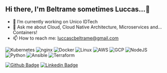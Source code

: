 ## Hi there, I'm Beltrame sometimes Luccas...👋

- 🔭 I’m currently working on Unico IDTech
- 💬 Ask me about Cloud, Cloud Native Architecture, Microservices and... Containers! 
- 📫 How to reach me: luccascbeltrame@gmail.com

<p align="left">
<img src="https://img.shields.io/badge/kubernetes-%23326ce5.svg?style=for-the-badge&logo=kubernetes&logoColor=white)" alt="Kubernetes" />  
<img src="https://img.shields.io/badge/Nginx-009639?style=for-the-badge&logo=nginx&logoColor=white" alt="nginx" />
<img src="https://img.shields.io/badge/Docker-2CA5E0?style=for-the-badge&logo=docker&logoColor=white" alt="Docker" />
<img src="https://img.shields.io/badge/Linux-FCC624?style=for-the-badge&logo=linux&logoColor=black" alt="Linux" />
<img src="https://img.shields.io/badge/Amazon_AWS-232F3E?style=for-the-badge&logo=amazon-aws&logoColor=white" alt="AWS" />
<img src="https://img.shields.io/badge/Google_Cloud-4285F4?style=for-the-badge&logo=google-cloud&logoColor=white" alt="GCP" />
<img src="https://img.shields.io/badge/node.js-6DA55F?style=for-the-badge&logo=node.js&logoColor=white" alt="NodeJS" />
<img src="https://img.shields.io/badge/python-3670A0?style=for-the-badge&logo=python&logoColor=ffdd54" alt="Python" />
<img src="https://img.shields.io/badge/ansible-%231A1918.svg?style=for-the-badge&logo=ansible&logoColor=white" alt="Ansible" /> 
<img src="https://img.shields.io/badge/terraform-%235835CC.svg?style=for-the-badge&logo=terraform&logoColor=white" alt="Terraform" /> 
</p>

[![Github Badge](https://img.shields.io/badge/-Github-000?style=flat-square&logo=Github&logoColor=white&link=https://github.com/luccasbeltrame)](https://github.com/luccasbeltrame)
[![Linkedin Badge](https://img.shields.io/badge/-LinkedIn-blue?style=flat-square&logo=Linkedin&logoColor=white&link=https://www.linkedin.com/in/luccas-beltrame-87020338/)](https://www.linkedin.com/in/luccas-beltrame-87020338/)
